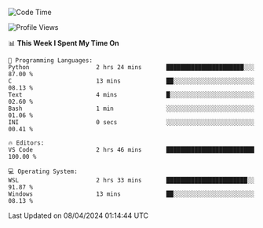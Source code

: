 <!--START_SECTION:waka-->
![Code Time](http://img.shields.io/badge/Code%20Time-606%20hrs%2054%20mins-blue)

![Profile Views](http://img.shields.io/badge/Profile%20Views-30-blue)

📊 **This Week I Spent My Time On** 

```text
💬 Programming Languages: 
Python                   2 hrs 24 mins       ██████████████████████░░░   87.00 % 
C                        13 mins             ██░░░░░░░░░░░░░░░░░░░░░░░   08.13 % 
Text                     4 mins              █░░░░░░░░░░░░░░░░░░░░░░░░   02.60 % 
Bash                     1 min               ░░░░░░░░░░░░░░░░░░░░░░░░░   01.06 % 
INI                      0 secs              ░░░░░░░░░░░░░░░░░░░░░░░░░   00.41 % 

🔥 Editors: 
VS Code                  2 hrs 46 mins       █████████████████████████   100.00 % 

💻 Operating System: 
WSL                      2 hrs 33 mins       ███████████████████████░░   91.87 % 
Windows                  13 mins             ██░░░░░░░░░░░░░░░░░░░░░░░   08.13 % 
```


 Last Updated on 08/04/2024 01:14:44 UTC
<!--END_SECTION:waka-->
